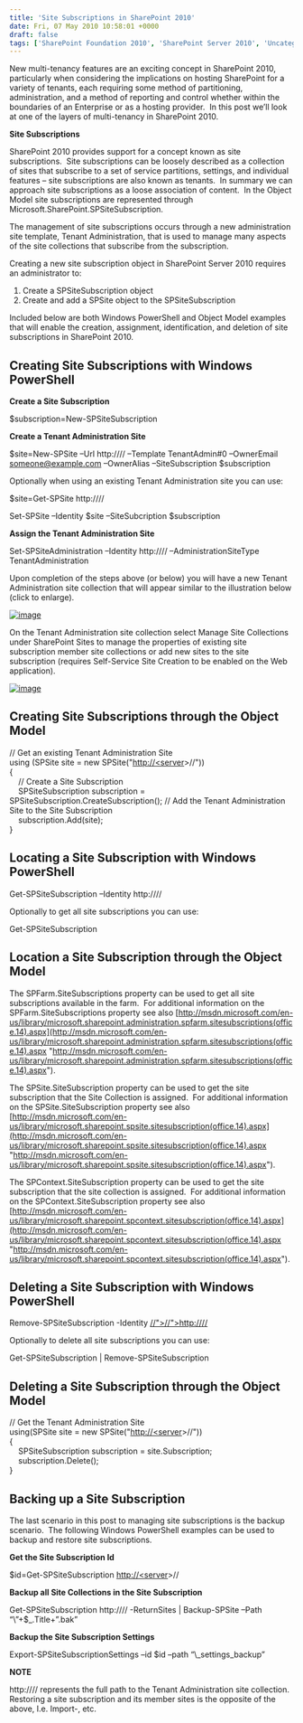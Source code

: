 ```yaml
---
title: 'Site Subscriptions in SharePoint 2010'
date: Fri, 07 May 2010 10:58:01 +0000
draft: false
tags: ['SharePoint Foundation 2010', 'SharePoint Server 2010', 'Uncategorized']
---
```


New multi-tenancy features are an exciting concept in SharePoint 2010, particularly when considering the implications on hosting SharePoint for a variety of tenants, each requiring some method of partitioning, administration, and a method of reporting and control whether within the boundaries of an Enterprise or as a hosting provider.  In this post we’ll look at one of the layers of multi-tenancy in SharePoint 2010.

**Site Subscriptions**

SharePoint 2010 provides support for a concept known as site subscriptions.  Site subscriptions can be loosely described as a collection of sites that subscribe to a set of service partitions, settings, and individual features – site subscriptions are also known as tenants.  In summary we can approach site subscriptions as a loose association of content.  In the Object Model site subscriptions are represented through Microsoft.SharePoint.SPSiteSubscription.

The management of site subscriptions occurs through a new administration site template, Tenant Administration, that is used to manage many aspects of the site collections that subscribe from the subscription.

Creating a new site subscription object in SharePoint Server 2010 requires an administrator to:

1.  Create a SPSiteSubscription object
2.  Create and add a SPSite object to the SPSiteSubscription

Included below are both Windows PowerShell and Object Model examples that will enable the creation, assignment, identification, and deletion of site subscriptions in SharePoint 2010.

Creating Site Subscriptions with Windows PowerShell
---------------------------------------------------

**Create a Site Subscription**

$subscription\=New-SPSiteSubscription

**Create a Tenant Administration Site**

$site\=New-SPSite –Url http://<server>/<path>/<site> –Template TenantAdmin#0 –OwnerEmail [someone@example.com](mailto:someone@example.com) –OwnerAlias <domainuser> –SiteSubscription $subscription

Optionally when using an existing Tenant Administration site you can use:

$site\=Get-SPSite http://<server>/<path>/<site>

Set-SPSite –Identity $site –SiteSubcription $subscription

**Assign the Tenant Administration Site**

Set-SPSiteAdministration –Identity http://<server>/<path>/<site> –AdministrationSiteType TenantAdministration

Upon completion of the steps above (or below) you will have a new Tenant Administration site collection that will appear similar to the illustration below (click to enlarge).

[![image](https://msdnshared.blob.core.windows.net/media/TNBlogsFS/BlogFileStorage/blogs_technet/wbaer/WindowsLiveWriter/SiteSubscriptionsinSharePoint2010_D9A7/image_thumb.png "image")](https://msdnshared.blob.core.windows.net/media/TNBlogsFS/BlogFileStorage/blogs_technet/wbaer/WindowsLiveWriter/SiteSubscriptionsinSharePoint2010_D9A7/image_2.png)

On the Tenant Administration site collection select Manage Site Collections under SharePoint Sites to manage the properties of existing site subscription member site collections or add new sites to the site subscription (requires Self-Service Site Creation to be enabled on the Web application).

[![image](https://msdnshared.blob.core.windows.net/media/TNBlogsFS/BlogFileStorage/blogs_technet/wbaer/WindowsLiveWriter/SiteSubscriptionsinSharePoint2010_D9A7/image_thumb_1.png "image")](https://msdnshared.blob.core.windows.net/media/TNBlogsFS/BlogFileStorage/blogs_technet/wbaer/WindowsLiveWriter/SiteSubscriptionsinSharePoint2010_D9A7/image_4.png)

Creating Site Subscriptions through the Object Model
----------------------------------------------------

// Get an existing Tenant Administration Site  
using (SPSite site = new SPSite("[http://<server](http://<server)\>/<path>/<site>"))  
{  
    // Create a Site Subscription  
    SPSiteSubscription subscription = SPSiteSubscription.CreateSubscription(); // Add the Tenant Administration Site to the Site Subscription  
    subscription.Add(site);  
}

Locating a Site Subscription with Windows PowerShell
----------------------------------------------------

Get-SPSiteSubscription –Identity http://<server>/<path>/<site>

Optionally to get all site subscriptions you can use:

Get-SPSiteSubscription

Location a Site Subscription through the Object Model
-----------------------------------------------------

The SPFarm.SiteSubscriptions property can be used to get all site subscriptions available in the farm.  For additional information on the SPFarm.SiteSubscriptions property see also [http://msdn.microsoft.com/en-us/library/microsoft.sharepoint.administration.spfarm.sitesubscriptions(office.14).aspx](http://msdn.microsoft.com/en-us/library/microsoft.sharepoint.administration.spfarm.sitesubscriptions(office.14).aspx "http://msdn.microsoft.com/en-us/library/microsoft.sharepoint.administration.spfarm.sitesubscriptions(office.14).aspx").

The SPSite.SiteSubscription property can be used to get the site subscription that the Site Collection is assigned.  For additional information on the SPSite.SiteSubscription property see also [http://msdn.microsoft.com/en-us/library/microsoft.sharepoint.spsite.sitesubscription(office.14).aspx](http://msdn.microsoft.com/en-us/library/microsoft.sharepoint.spsite.sitesubscription(office.14).aspx "http://msdn.microsoft.com/en-us/library/microsoft.sharepoint.spsite.sitesubscription(office.14).aspx").

The SPContext.SiteSubscription property can be used to get the site subscription that the site collection is assigned.  For additional information on the SPContext.SiteSubscription property see also [http://msdn.microsoft.com/en-us/library/microsoft.sharepoint.spcontext.sitesubscription(office.14).aspx](http://msdn.microsoft.com/en-us/library/microsoft.sharepoint.spcontext.sitesubscription(office.14).aspx "http://msdn.microsoft.com/en-us/library/microsoft.sharepoint.spcontext.sitesubscription(office.14).aspx").

Deleting a Site Subscription with Windows PowerShell
----------------------------------------------------

Remove-SPSiteSubscription -Identity [//">//">http://<server>/<path>/<site>](http://<server>/<path>/<site>)

Optionally to delete all site subscriptions you can use:

Get-SPSiteSubscription | Remove-SPSiteSubscription

Deleting a Site Subscription through the Object Model
-----------------------------------------------------

// Get the Tenant Administration Site  
using(SPSite site = new SPSite("[http://<server](http://<server)\>/<path>/<site>"))  
{  
    SPSiteSubscription subscription = site.Subscription;  
    subscription.Delete();  
}

Backing up a Site Subscription
------------------------------

The last scenario in this post to managing site subscriptions is the backup scenario.  The following Windows PowerShell examples can be used to backup and restore site subscriptions.

**Get the Site Subscription Id**

$id\=Get-SPSiteSubscription [http://<server](http://<server)\>/<path>/<site>

**Backup all Site Collections in the Site Subscription**

Get-SPSiteSubscription http://<server>/<path>/<site> -ReturnSites | Backup-SPSite –Path “\\<server><share>”+$\_.Title+”.bak”

**Backup the Site Subscription Settings**

Export-SPSiteSubscriptionSettings –id $id –path “\\<server><share><subscription>\_settings\_backup”

**NOTE**

http://<server>/<path>/<site> represents the full path to the Tenant Administration site collection.  Restoring a site subscription and its member sites is the opposite of the above, I.e. Import-, etc.